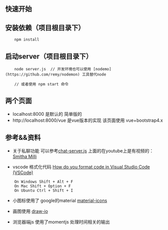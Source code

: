 快速开始
--

## 安装依赖（项目根目录下）

```CLI
    npm install
```

## 启动server（项目根目录下）

```CLI
    node server.js  // 开发环境也可以使用 [nodemo](https://github.com/remy/nodemon) 工具替代node  

    // 或者使用 npm start 命令
```     


## 两个页面

-  localhost:8000 
    是默认的 简单版的 
-  http://localhost:8000/vue
    是vue版本的实现 
    该页面使用  vue+bootstrap4.x    


## 参考&&资料
- 关于私聊功能 可以参考[chat-server.js](https://github.com/yiqing95/nodejs-chat-complete/blob/master/lib/chat-server.js)
上面的在youtube上是有视频的：[Smitha Milli
](http://youtu.be/c01OHDUpDMU)

- vscode 格式化代码 [How do you format code in Visual Studio Code (VSCode)](https://stackoverflow.com/questions/29973357/how-do-you-format-code-in-visual-studio-code-vscode)
~~~
    On Windows Shift + Alt + F
    On Mac Shift + Option + F
    On Ubuntu Ctrl + Shift + I
~~~

- 小图标使用了 google的material [material-icons](https://material.io/icons/)    

- 画图使用 [draw-io](https://www.draw.io)

- 浏览器端js 使用了momentjs 处理时间相关的输出